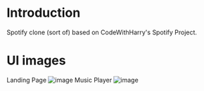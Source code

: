 # Introduction
Spotify clone (sort of) based on CodeWithHarry's Spotify Project.
# UI images
Landing Page
![image](https://user-images.githubusercontent.com/79386635/210890727-e6b37e45-5be0-446c-8fe6-d99096c38f46.png)
Music Player
![image](https://user-images.githubusercontent.com/79386635/210890825-6cb97163-caf7-4211-aaee-93908b4ea65d.png)
